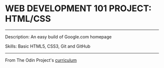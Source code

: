 # WEB DEVELOPMENT 101 PROJECT: HTML/CSS
---
Description: An easy build of Google.com homepage

Skills: Basic HTML5, CSS3, Git and GitHub

---
From The Odin Project's [curriculum](http://www.theodinproject.com/courses/web-development-101/lessons/html-css)
